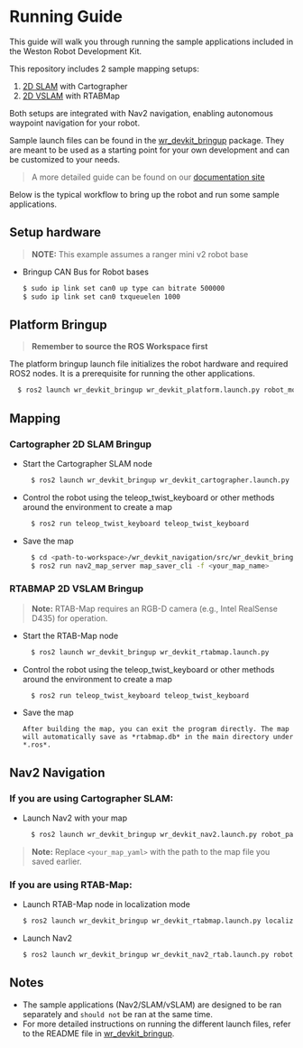 # Running Guide
This guide will walk you through running the sample applications included in the Weston Robot Development Kit.

This repository includes 2 sample mapping setups:
 1. [2D SLAM](#cartographer-2d-slam-bringup) with Cartographer
 2. [2D VSLAM](#rtabmap-2d-vslam-bringup) with RTABMap

Both setups are integrated with Nav2 navigation, enabling autonomous waypoint navigation for your robot.

Sample launch files can be found in the [wr_devkit_bringup](/src/wr_devkit_bringup/) package. They are meant to be used as a starting point for your own development and can be customized to your needs.

> A more detailed guide can be found on our [documentation site](https://docs.westonrobot.com/wr_dev_kit/ugv_dev_kit_v1/ugv_devkit_ros2_navigation_sample_setup_guide.html#ugv-devkit-ros2-navigation-sample-setup-guide)

Below is the typical workflow to bring up the robot and run some sample applications.

## Setup hardware
> **NOTE:** This example assumes a ranger mini v2 robot base
* Bringup CAN Bus for Robot bases
  ```bash
  $ sudo ip link set can0 up type can bitrate 500000
  $ sudo ip link set can0 txqueuelen 1000
  ```

## Platform Bringup
  > **Remember to source the ROS Workspace first**

  The platform bringup launch file initializes the robot hardware and required ROS2 nodes. It is a prerequisite for running the other applications.
  ```bash
    $ ros2 launch wr_devkit_bringup wr_devkit_platform.launch.py robot_model:=ranger_mini_v2
  ```

## Mapping
### Cartographer 2D SLAM Bringup
  * Start the Cartographer SLAM node
    ```bash
      $ ros2 launch wr_devkit_bringup wr_devkit_cartographer.launch.py
    ```
  * Control the robot using the teleop_twist_keyboard or other methods around the environment to create a map
    ```bash
      $ ros2 run teleop_twist_keyboard teleop_twist_keyboard
    ```
  * Save the map
    ```bash
      $ cd <path-to-workspace>/wr_devkit_navigation/src/wr_devkit_bringup/maps
      $ ros2 run nav2_map_server map_saver_cli -f <your_map_name>
    ```

### RTABMAP 2D VSLAM Bringup
  > **Note:** RTAB-Map requires an RGB-D camera (e.g., Intel RealSense D435) for operation.
  * Start the RTAB-Map node
    ```bash
      $ ros2 launch wr_devkit_bringup wr_devkit_rtabmap.launch.py
    ```
  * Control the robot using the teleop_twist_keyboard or other methods around the environment to create a map
    ```bash
      $ ros2 run teleop_twist_keyboard teleop_twist_keyboard
    ```
  * Save the map
    ```
    After building the map, you can exit the program directly. The map will automatically save as *rtabmap.db* in the main directory under *.ros*.
    ```

## Nav2 Navigation
### If you are using Cartographer SLAM:
  * Launch Nav2 with your map
    ```bash
      $ ros2 launch wr_devkit_bringup wr_devkit_nav2.launch.py robot_param:=nav2_ranger_mini.param.yaml map:=<your_map_yaml>
    ```
  > **Note:** Replace `<your_map_yaml>` with the path to the map file you saved earlier.
### If you are using RTAB-Map:
  * Launch RTAB-Map node in localization mode
    ```bash
    $ ros2 launch wr_devkit_bringup wr_devkit_rtabmap.launch.py localization:=true
    ```
  * Launch Nav2
    ```bash
    $ ros2 launch wr_devkit_bringup wr_devkit_nav2_rtab.launch.py robot_param:=nav2_scout_mini_rtab.param.yaml
    ```

## Notes
* The sample applications (Nav2/SLAM/vSLAM) are designed to be ran separately and `should not` be ran at the same time.
* For more detailed instructions on running the different launch files, refer to the README file in [wr_devkit_bringup](/src/wr_devkit_bringup/).